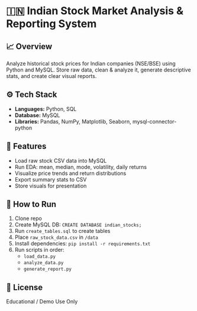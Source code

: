 # 🇮🇳 Indian Stock Market Analysis & Reporting System

## 📈 Overview
Analyze historical stock prices for Indian companies (NSE/BSE) using Python and MySQL. Store raw data, clean & analyze it, generate descriptive stats, and create clear visual reports.

## ⚙️ Tech Stack
- **Languages:** Python, SQL
- **Database:** MySQL
- **Libraries:** Pandas, NumPy, Matplotlib, Seaborn, mysql-connector-python

## 🚀 Features
- Load raw stock CSV data into MySQL
- Run EDA: mean, median, mode, volatility, daily returns
- Visualize price trends and return distributions
- Export summary stats to CSV
- Store visuals for presentation

## 🧩 How to Run
1. Clone repo  
2. Create MySQL DB: `CREATE DATABASE indian_stocks;`  
3. Run `create_tables.sql` to create tables  
4. Place `raw_stock_data.csv` in `/data`  
5. Install dependencies: `pip install -r requirements.txt`  
6. Run scripts in order:
   - `load_data.py`
   - `analyze_data.py`
   - `generate_report.py`

## 📃 License
Educational / Demo Use Only
